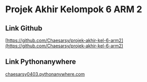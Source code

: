 # Projek Akhir Kelompok 6 ARM 2

## Link Github
[https://github.com/Chaesarsy/projek-akhir-kel-6-arm2](https://github.com/Chaesarsy/projek-akhir-kel-6-arm2)

## Link Pythonanywhere
[chaesarsy0403.pythonanywhere.com](chaesarsy0403.pythonanywhere.com)